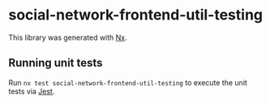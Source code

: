 # social-network-frontend-util-testing

This library was generated with [Nx](https://nx.dev).

## Running unit tests

Run `nx test social-network-frontend-util-testing` to execute the unit tests via [Jest](https://jestjs.io).
